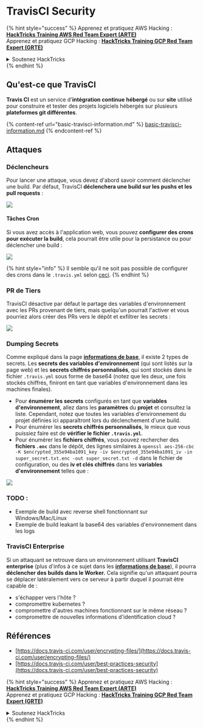 # TravisCI Security

{% hint style="success" %}
Apprenez et pratiquez AWS Hacking :<img src="/.gitbook/assets/image.png" alt="" data-size="line">[**HackTricks Training AWS Red Team Expert (ARTE)**](https://training.hacktricks.xyz/courses/arte)<img src="/.gitbook/assets/image.png" alt="" data-size="line">\
Apprenez et pratiquez GCP Hacking : <img src="/.gitbook/assets/image (2).png" alt="" data-size="line">[**HackTricks Training GCP Red Team Expert (GRTE)**<img src="/.gitbook/assets/image (2).png" alt="" data-size="line">](https://training.hacktricks.xyz/courses/grte)

<details>

<summary>Soutenez HackTricks</summary>

* Consultez les [**plans d'abonnement**](https://github.com/sponsors/carlospolop) !
* **Rejoignez le** 💬 [**groupe Discord**](https://discord.gg/hRep4RUj7f) ou le [**groupe telegram**](https://t.me/peass) ou **suivez-nous** sur **Twitter** 🐦 [**@hacktricks\_live**](https://twitter.com/hacktricks\_live)**.**
* **Partagez des astuces de hacking en soumettant des PRs aux dépôts github** [**HackTricks**](https://github.com/carlospolop/hacktricks) et [**HackTricks Cloud**](https://github.com/carlospolop/hacktricks-cloud).

</details>
{% endhint %}

## Qu'est-ce que TravisCI

**Travis CI** est un service d'**intégration continue** **hébergé** ou sur **site** utilisé pour construire et tester des projets logiciels hébergés sur plusieurs **plateformes git différentes**.

{% content-ref url="basic-travisci-information.md" %}
[basic-travisci-information.md](basic-travisci-information.md)
{% endcontent-ref %}

## Attaques

### Déclencheurs

Pour lancer une attaque, vous devez d'abord savoir comment déclencher une build. Par défaut, TravisCI **déclenchera une build sur les pushs et les pull requests** :

![](<../../.gitbook/assets/image (145).png>)

#### Tâches Cron

Si vous avez accès à l'application web, vous pouvez **configurer des crons pour exécuter la build**, cela pourrait être utile pour la persistance ou pour déclencher une build :

![](<../../.gitbook/assets/image (243).png>)

{% hint style="info" %}
Il semble qu'il ne soit pas possible de configurer des crons dans le `.travis.yml` selon [ceci](https://github.com/travis-ci/travis-ci/issues/9162).
{% endhint %}

### PR de Tiers

TravisCI désactive par défaut le partage des variables d'environnement avec les PRs provenant de tiers, mais quelqu'un pourrait l'activer et vous pourriez alors créer des PRs vers le dépôt et exfiltrer les secrets :

![](<../../.gitbook/assets/image (208).png>)

### Dumping Secrets

Comme expliqué dans la page [**informations de base**](basic-travisci-information.md), il existe 2 types de secrets. Les **secrets des variables d'environnement** (qui sont listés sur la page web) et les **secrets chiffrés personnalisés**, qui sont stockés dans le fichier `.travis.yml` sous forme de base64 (notez que les deux, une fois stockés chiffrés, finiront en tant que variables d'environnement dans les machines finales).

* Pour **énumérer les secrets** configurés en tant que **variables d'environnement**, allez dans les **paramètres** du **projet** et consultez la liste. Cependant, notez que toutes les variables d'environnement du projet définies ici apparaîtront lors du déclenchement d'une build.
* Pour énumérer les **secrets chiffrés personnalisés**, le mieux que vous puissiez faire est de **vérifier le fichier `.travis.yml`**.
* Pour énumérer les **fichiers chiffrés**, vous pouvez rechercher des **fichiers `.enc`** dans le dépôt, des lignes similaires à `openssl aes-256-cbc -K $encrypted_355e94ba1091_key -iv $encrypted_355e94ba1091_iv -in super_secret.txt.enc -out super_secret.txt -d` dans le fichier de configuration, ou des **iv et clés chiffrés** dans les **variables d'environnement** telles que :

![](<../../.gitbook/assets/image (81).png>)

### TODO :

* Exemple de build avec reverse shell fonctionnant sur Windows/Mac/Linux
* Exemple de build leakant la base64 des variables d'environnement dans les logs

### TravisCI Enterprise

Si un attaquant se retrouve dans un environnement utilisant **TravisCI enterprise** (plus d'infos à ce sujet dans les [**informations de base**](basic-travisci-information.md#travisci-enterprise)), il pourra **déclencher des builds dans le Worker.** Cela signifie qu'un attaquant pourra se déplacer latéralement vers ce serveur à partir duquel il pourrait être capable de :

* s'échapper vers l'hôte ?
* compromettre kubernetes ?
* compromettre d'autres machines fonctionnant sur le même réseau ?
* compromettre de nouvelles informations d'identification cloud ?

## Références

* [https://docs.travis-ci.com/user/encrypting-files/](https://docs.travis-ci.com/user/encrypting-files/)
* [https://docs.travis-ci.com/user/best-practices-security](https://docs.travis-ci.com/user/best-practices-security)

{% hint style="success" %}
Apprenez et pratiquez AWS Hacking :<img src="/.gitbook/assets/image.png" alt="" data-size="line">[**HackTricks Training AWS Red Team Expert (ARTE)**](https://training.hacktricks.xyz/courses/arte)<img src="/.gitbook/assets/image.png" alt="" data-size="line">\
Apprenez et pratiquez GCP Hacking : <img src="/.gitbook/assets/image (2).png" alt="" data-size="line">[**HackTricks Training GCP Red Team Expert (GRTE)**<img src="/.gitbook/assets/image (2).png" alt="" data-size="line">](https://training.hacktricks.xyz/courses/grte)

<details>

<summary>Soutenez HackTricks</summary>

* Consultez les [**plans d'abonnement**](https://github.com/sponsors/carlospolop) !
* **Rejoignez le** 💬 [**groupe Discord**](https://discord.gg/hRep4RUj7f) ou le [**groupe telegram**](https://t.me/peass) ou **suivez-nous** sur **Twitter** 🐦 [**@hacktricks\_live**](https://twitter.com/hacktricks\_live)**.**
* **Partagez des astuces de hacking en soumettant des PRs aux dépôts github** [**HackTricks**](https://github.com/carlospolop/hacktricks) et [**HackTricks Cloud**](https://github.com/carlospolop/hacktricks-cloud).

</details>
{% endhint %}
